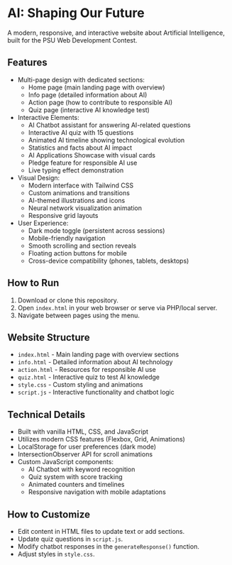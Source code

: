 # AI: Shaping Our Future

A modern, responsive, and interactive website about Artificial Intelligence, built for the PSU Web Development Contest.

## Features
- Multi-page design with dedicated sections:
  - Home page (main landing page with overview)
  - Info page (detailed information about AI)
  - Action page (how to contribute to responsible AI)
  - Quiz page (interactive AI knowledge test)
- Interactive Elements:
  - AI Chatbot assistant for answering AI-related questions
  - Interactive AI quiz with 15 questions
  - Animated AI timeline showing technological evolution
  - Statistics and facts about AI impact
  - AI Applications Showcase with visual cards
  - Pledge feature for responsible AI use
  - Live typing effect demonstration
- Visual Design:
  - Modern interface with Tailwind CSS
  - Custom animations and transitions
  - AI-themed illustrations and icons
  - Neural network visualization animation
  - Responsive grid layouts
- User Experience:
  - Dark mode toggle (persistent across sessions)
  - Mobile-friendly navigation
  - Smooth scrolling and section reveals
  - Floating action buttons for mobile
  - Cross-device compatibility (phones, tablets, desktops)

## How to Run
1. Download or clone this repository.
2. Open `index.html` in your web browser or serve via PHP/local server.
3. Navigate between pages using the menu.

## Website Structure
- `index.html` - Main landing page with overview sections
- `info.html` - Detailed information about AI technology
- `action.html` - Resources for responsible AI use
- `quiz.html` - Interactive quiz to test AI knowledge
- `style.css` - Custom styling and animations
- `script.js` - Interactive functionality and chatbot logic

## Technical Details
- Built with vanilla HTML, CSS, and JavaScript
- Utilizes modern CSS features (Flexbox, Grid, Animations)
- LocalStorage for user preferences (dark mode)
- IntersectionObserver API for scroll animations
- Custom JavaScript components:
  - AI Chatbot with keyword recognition
  - Quiz system with score tracking
  - Animated counters and timelines
  - Responsive navigation with mobile adaptations

## How to Customize
- Edit content in HTML files to update text or add sections.
- Update quiz questions in `script.js`.
- Modify chatbot responses in the `generateResponse()` function.
- Adjust styles in `style.css`.
